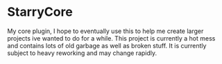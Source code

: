 # StarryCore
My core plugin, I hope to eventually use this to help me create larger projects ive wanted to do for a while.
This project is currently a hot mess and contains lots of old garbage as well as broken stuff.
It is currently subject to heavy reworking and may change rapidly.
